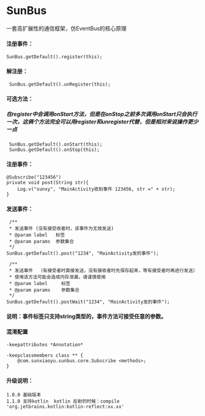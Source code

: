 # SunBus
一套高扩展性的通信框架，仿EventBus的核心原理


#### 注册事件：

    SunBus.getDefault().register(this);

#### 解注册：

     SunBus.getDefault().unRegister(this);

#### 可选方法：
##### 在register中会调用onStart方法，但是在onStop之前多次调用onStart只会执行一次，这俩个方法完全可以用register和unregister代替，但是相对来说操作更少一点

     SunBus.getDefault().onStart(this);
     SunBus.getDefault().onStop(this);

#### 注册事件：

    @Subscribe("123456")
    private void post(String str){
        Log.v("sunxy", "MainActivity收到事件 123456, str =" + str);
    }

#### 发送事件：

     /**
     * 发送事件 (没有接受收者时，该事件为无效发送)
     * @param label   标签
     * @param params  参数集合
     */
    SunBus.getDefault().post("1234", "MainActivity发的事件");

     /**
     * 发送事件  （有接受者时直接发送，没有接收者时先保存起来，等有接受者时再进行发送）
     * 使用该方法可能会造成内存泄漏，请谨慎使用
     * @param label     标签
     * @param params    参数集合
     */
    SunBus.getDefault().postWait("1234", "MainActivity发的事件");


#### 说明：事件标签只支持string类型的，事件方法可接受任意的参数。


#### 混淆配置

    -keepattributes *Annotation*
    
    -keepclassmembers class ** {
        @com.sunxiaoyu.sunbus.core.Subscribe <methods>;
    }

#### 升级说明：

    1.0.0 基础版本
    1.1.0 支持kotlin  kotlin 反射的时候：compile 'org.jetbrains.kotlin:kotlin-reflect:xx.xx'

